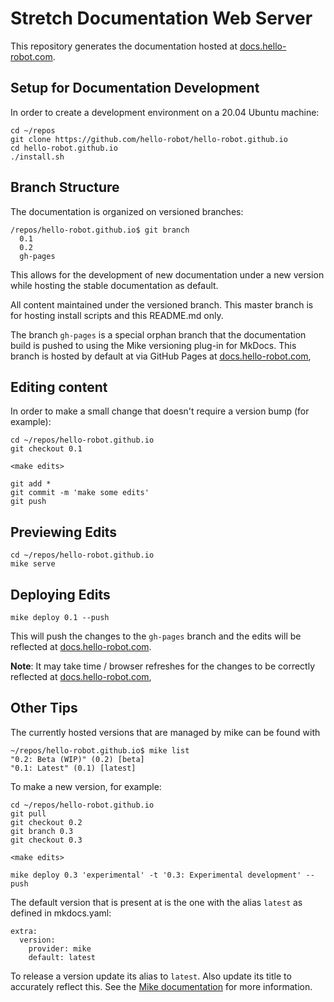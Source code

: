 # Stretch Documentation Web Server

This repository generates the documentation hosted at [docs.hello-robot.com](https://docs.hello-robot.com).

## Setup for Documentation Development
In order to create a development environment on a 20.04 Ubuntu machine:
```
cd ~/repos
git clone https://github.com/hello-robot/hello-robot.github.io
cd hello-robot.github.io
./install.sh
```
## Branch Structure
The documentation is organized on versioned branches:
```commandline
/repos/hello-robot.github.io$ git branch
  0.1
  0.2
  gh-pages
```
This allows for the development of new documentation under a new version while hosting the stable documentation as default.

All content maintained under the versioned branch. This master branch is for hosting install scripts and this README.md only.

The branch `gh-pages` is a special orphan branch that the documentation build is pushed to using the Mike versioning plug-in for MkDocs. This branch is hosted by default at via GitHub Pages at [docs.hello-robot.com](docs.hello-robot.com),
## Editing content
In order to make a small change that doesn't require a version bump (for example):
```commandline
cd ~/repos/hello-robot.github.io
git checkout 0.1

<make edits>

git add *
git commit -m 'make some edits'
git push
```

## Previewing Edits

```commandline
cd ~/repos/hello-robot.github.io
mike serve
```

## Deploying Edits

```commandline
mike deploy 0.1 --push
```
This will push the changes to the `gh-pages` branch and the edits will be reflected at [docs.hello-robot.com](docs.hello-robot.com). 

**Note**: It may take time / browser refreshes for the changes to be correctly reflected at [docs.hello-robot.com](docs.hello-robot.com),



## Other Tips
The currently hosted versions that are managed by mike can be found with
```commandline
~/repos/hello-robot.github.io$ mike list
"0.2: Beta (WIP)" (0.2) [beta]
"0.1: Latest" (0.1) [latest]
```

To make a new version, for example:
```commandline
cd ~/repos/hello-robot.github.io
git pull
git checkout 0.2
git branch 0.3
git checkout 0.3

<make edits>

mike deploy 0.3 'experimental' -t '0.3: Experimental development' --push
```

The default version that is present at is the one with the alias `latest` as defined in mkdocs.yaml:
```commandline
extra:
  version:
    provider: mike
    default: latest
```
To release a version update its alias to `latest`. Also update its title to accurately reflect this. See the [Mike documentation](https://pypi.org/project/mike/) for more information.

